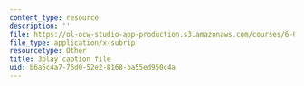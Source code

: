 ```yaml
---
content_type: resource
description: ''
file: https://ol-ocw-studio-app-production.s3.amazonaws.com/courses/6-02-introduction-to-eecs-ii-digital-communication-systems-fall-2012/b6a5c4a776d052e28168ba55ed950c4a_xa38Q2_pnlQ.vtt
file_type: application/x-subrip
resourcetype: Other
title: 3play caption file
uid: b6a5c4a7-76d0-52e2-8168-ba55ed950c4a
---
```

